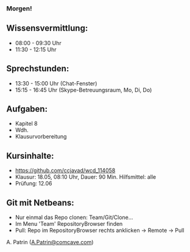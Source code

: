 ### Morgen!

## Wissensvermittlung:
- 08:00 - 09:30 Uhr
- 11:30 - 12:15 Uhr

## Sprechstunden:
- 13:30 - 15:00 Uhr (Chat-Fenster)
- 15:15 - 16:45 Uhr (Skype-Betreuungsraum, Mo, Di, Do)

## Aufgaben:

- Kapitel 8
- Wdh.
- Klausurvorbereitung

## Kursinhalte:
- https://github.com/ccjavad/wcd_114058
- Klausur: 18.05, 08:10 Uhr, Dauer: 90 Min. Hilfsmittel: alle
- Prüfung: 12.06

## Git mit Netbeans:
- Nur einmal das Repo clonen: Team/Git/Clone...
- Im Menu 'Team' RepositoryBrowser finden
- Pull: Repo im RepositoryBrowser rechts anklicken -> Remote -> Pull


A. Patrin (A.Patrin@comcave.com)

